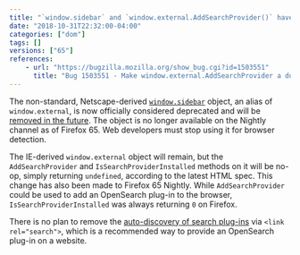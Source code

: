 ```yaml
---
title: "`window.sidebar` and `window.external.AddSearchProvider()` have been deprecated"
date: "2018-10-31T22:32:00-04:00"
categories: ["dom"]
tags: []
versions: ["65"]
references:
    - url: "https://bugzilla.mozilla.org/show_bug.cgi?id=1503551"
      title: "Bug 1503551 - Make window.external.AddSearchProvider a dummy function"
---
```

The non-standard, Netscape-derived [`window.sidebar`](https://developer.mozilla.org/docs/Web/API/window.sidebar) object, an alias of `window.external`, is now officially considered deprecated and will be [removed in the future](https://www.fxsitecompat.com/en-CA/docs/2015/window-sidebar-will-be-removed/). The object is no longer available on the Nightly channel as of Firefox 65. Web developers must stop using it for browser detection.

The IE-derived `window.external` object will remain, but the `AddSearchProvider` and `IsSearchProviderInstalled` methods on it will be no-op, simply returning `undefined`, according to the latest HTML spec. This change has also been made to Firefox 65 Nightly. While `AddSearchProvider` could be used to add an OpenSearch plug-in to the browser, `IsSearchProviderInstalled` was always returning `0` on Firefox.

There is no plan to remove the [auto-discovery of search plug-ins](https://developer.mozilla.org/docs/Web/OpenSearch#Autodiscovery_of_search_plugins) via `<link rel="search">`, which is a recommended way to provide an OpenSearch plug-in on a website.
